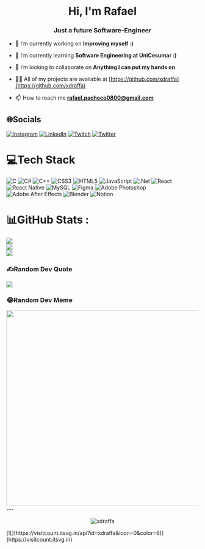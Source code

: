 <h1 align="center">Hi, I'm Rafael</h1>
<h3 align="center">Just a future Software-Engineer</h3>

- 🔭 I’m currently working on **Improving myself :)**

- 🌱 I’m currently learning **Software Engineering at UniCesumar :)**

- 👯 I’m looking to collaborate on **Anything I can put my hands on**

- 👨‍💻 All of my projects are available at [https://github.com/xdraffa](https://github.com/xdraffa)

- 📫 How to reach me **rafael.pacheco0800@gmail.com**

## 🌐Socials
[![Instagram](https://img.shields.io/badge/Instagram-%23E4405F.svg?logo=Instagram&logoColor=white)](https://instagram.com/rafael.qq) [![LinkedIn](https://img.shields.io/badge/LinkedIn-%230077B5.svg?logo=linkedin&logoColor=white)](https://linkedin.com/in/rafael-pacheco-dev) [![Twitch](https://img.shields.io/badge/Twitch-%239146FF.svg?logo=Twitch&logoColor=white)](https://twitch.tv/0raffa_) [![Twitter](https://img.shields.io/badge/Twitter-%231DA1F2.svg?logo=Twitter&logoColor=white)](https://twitter.com/raffapenas) 

# 💻Tech Stack
![C](https://img.shields.io/badge/c-%2300599C.svg?style=for-the-badge&logo=c&logoColor=white) ![C#](https://img.shields.io/badge/c%23-%23239120.svg?style=for-the-badge&logo=c-sharp&logoColor=white) ![C++](https://img.shields.io/badge/c++-%2300599C.svg?style=for-the-badge&logo=c%2B%2B&logoColor=white) ![CSS3](https://img.shields.io/badge/css3-%231572B6.svg?style=for-the-badge&logo=css3&logoColor=white) ![HTML5](https://img.shields.io/badge/html5-%23E34F26.svg?style=for-the-badge&logo=html5&logoColor=white) ![JavaScript](https://img.shields.io/badge/javascript-%23323330.svg?style=for-the-badge&logo=javascript&logoColor=%23F7DF1E) ![.Net](https://img.shields.io/badge/.NET-5C2D91?style=for-the-badge&logo=.net&logoColor=white) ![React](https://img.shields.io/badge/react-%2320232a.svg?style=for-the-badge&logo=react&logoColor=%2361DAFB) ![React Native](https://img.shields.io/badge/react_native-%2320232a.svg?style=for-the-badge&logo=react&logoColor=%2361DAFB) ![MySQL](https://img.shields.io/badge/mysql-%2300f.svg?style=for-the-badge&logo=mysql&logoColor=white) 	![Figma](https://img.shields.io/badge/figma-%23F24E1E.svg?style=for-the-badge&logo=figma&logoColor=white) ![Adobe Photoshop](https://img.shields.io/badge/adobephotoshop-%2331A8FF.svg?style=for-the-badge&logo=adobephotoshop&logoColor=white) ![Adobe After Effects](https://img.shields.io/badge/Adobe%20After%20Effects-9999FF.svg?style=for-the-badge&logo=Adobe%20After%20Effects&logoColor=white) ![Blender](https://img.shields.io/badge/blender-%23F5792A.svg?style=for-the-badge&logo=blender&logoColor=white) ![Notion](https://img.shields.io/badge/Notion-%23000000.svg?style=for-the-badge&logo=notion&logoColor=white)
# 📊GitHub Stats :
![](https://github-readme-stats.vercel.app/api?username=xdraffa&theme=midnight-purple&hide_border=true&include_all_commits=false&count_private=false)<br/>
![](https://github-readme-streak-stats.herokuapp.com/?user=xdraffa&theme=midnight-purple&hide_border=true)<br/>
![](https://github-readme-stats.vercel.app/api/top-langs/?username=xdraffa&theme=midnight-purple&hide_border=true&include_all_commits=false&count_private=false&layout=compact)

### ✍️Random Dev Quote
![](https://quotes-github-readme.vercel.app/api?type=horizontal&theme=tokyonight)

### 😂Random Dev Meme
<img src="https://random-memer.herokuapp.com/" width="512px"/>
---
<p align="center"> <img src="https://komarev.com/ghpvc/?username=xdraffa&label=Profile%20views&color=0e75b6&style=flat" alt="xdraffa" /> </p>
[![](https://visitcount.itsvg.in/api?id=xdraffa&icon=0&color=6)](https://visitcount.itsvg.in)
